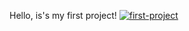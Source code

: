 Hello, is's my first project!
[![first-project](https://github.com/Walle1997/HTML-CSS-hard_skills/actions/workflows/first-project.yml/badge.svg)](https://github.com/Walle1997/HTML-CSS-hard_skills/actions/workflows/first-project.yml)